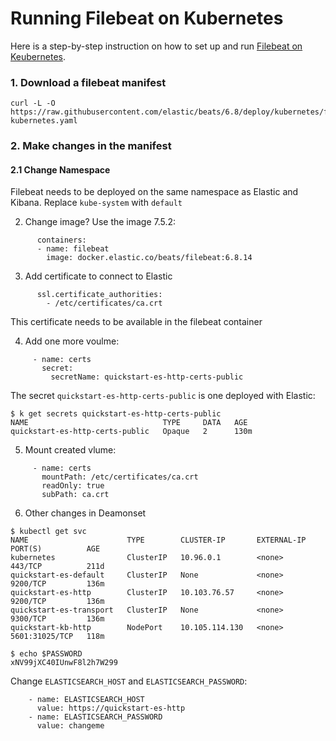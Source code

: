 # Running Filebeat on Kubernetes

Here is  a step-by-step instruction on how to set up and run [Filebeat on Keubernetes](https://www.elastic.co/guide/en/beats/filebeat/6.8/running-on-kubernetes.html).


### 1. Download a filebeat manifest

```
curl -L -O https://raw.githubusercontent.com/elastic/beats/6.8/deploy/kubernetes/filebeat-kubernetes.yaml
```



### 2. Make changes in the manifest

#### 2.1 Change Namespace

Filebeat needs to be deployed on the same namespace as Elastic and Kibana. Replace `kube-system` with `default`

2. Change image?
Use the image 7.5.2:
```
      containers:
      - name: filebeat
        image: docker.elastic.co/beats/filebeat:6.8.14
```

3. Add certificate to connect to Elastic

```
      ssl.certificate_authorities:
        - /etc/certificates/ca.crt 
```
This certificate needs to be available in the filebeat container


4. Add one more voulme:

```
     - name: certs
       secret:
         secretName: quickstart-es-http-certs-public
```
The secret `quickstart-es-http-certs-public` is one deployed with Elastic:

```
$ k get secrets quickstart-es-http-certs-public
NAME                              TYPE     DATA   AGE
quickstart-es-http-certs-public   Opaque   2      130m
```

5. Mount created vlume:

```
     - name: certs
       mountPath: /etc/certificates/ca.crt
       readOnly: true
       subPath: ca.crt
```

6. Other changes in Deamonset

```
$ kubectl get svc
NAME                      TYPE        CLUSTER-IP       EXTERNAL-IP   PORT(S)          AGE
kubernetes                ClusterIP   10.96.0.1        <none>        443/TCP          211d
quickstart-es-default     ClusterIP   None             <none>        9200/TCP         136m
quickstart-es-http        ClusterIP   10.103.76.57     <none>        9200/TCP         136m
quickstart-es-transport   ClusterIP   None             <none>        9300/TCP         136m
quickstart-kb-http        NodePort    10.105.114.130   <none>        5601:31025/TCP   118m
```

```
$ echo $PASSWORD
xNV99jXC40IUnwF8l2h7W299
```

Change `ELASTICSEARCH_HOST` and `ELASTICSEARCH_PASSWORD`:

```
    - name: ELASTICSEARCH_HOST
      value: https://quickstart-es-http
    - name: ELASTICSEARCH_PASSWORD
      value: changeme

```
